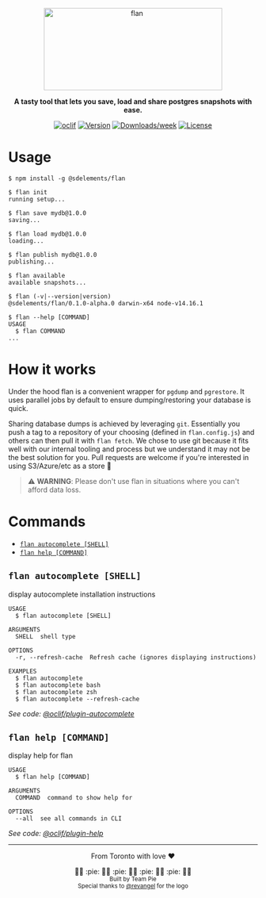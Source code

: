 <p align="center">
  <img width="360" height="166" src="https://user-images.githubusercontent.com/1066160/126935125-b1f14451-4bdd-4dad-a283-9b20c4f668d3.png" alt="flan">
</p>

<p align="center">
  <b >A tasty tool that lets you save, load and share postgres snapshots with ease.</b>
</p>

<p align="center">
  <a href="https://oclif.io"><img src="https://img.shields.io/badge/cli-oclif-brightgreen.svg" alt="oclif"></a>
  <a href="https://npmjs.org/package/@sdelements/flan"><img src="https://img.shields.io/npm/v/@sdelements/flan.svg" alt="Version"></a>
  <a href="https://npmjs.org/package/@sdelements/flan"><img src="https://img.shields.io/npm/dw/@sdelements/flan.svg" alt="Downloads/week"></a>
  <a href="https://github.com/sdelements/flan/blob/master/package.json"><img src="https://img.shields.io/npm/l/@sdelements/flan.svg" alt="License"></a>
</p>

# Usage

```sh-session
$ npm install -g @sdelements/flan

$ flan init
running setup...

$ flan save mydb@1.0.0
saving...

$ flan load mydb@1.0.0
loading...

$ flan publish mydb@1.0.0
publishing...

$ flan available
available snapshots...

$ flan (-v|--version|version)
@sdelements/flan/0.1.0-alpha.0 darwin-x64 node-v14.16.1

$ flan --help [COMMAND]
USAGE
  $ flan COMMAND
...
```

# How it works

Under the hood flan is a convenient wrapper for `pgdump` and `pgrestore`. It uses parallel jobs by default to ensure dumping/restoring your database is quick.

Sharing database dumps is achieved by leveraging `git`. Essentially you push a tag to a repository of your choosing (defined in `flan.config.js`) and others can then pull it with `flan fetch`. We chose to use git because it fits well with our internal tooling and process but we understand it may not be the best solution for you. Pull requests are welcome if you're interested in using S3/Azure/etc as a store 🙂

> :warning: **WARNING**: Please don't use flan in situations where you can't afford data loss.

# Commands

<!-- commands -->

- [`flan autocomplete [SHELL]`](#flan-autocomplete-shell)
- [`flan help [COMMAND]`](#flan-help-command)

## `flan autocomplete [SHELL]`

display autocomplete installation instructions

```
USAGE
  $ flan autocomplete [SHELL]

ARGUMENTS
  SHELL  shell type

OPTIONS
  -r, --refresh-cache  Refresh cache (ignores displaying instructions)

EXAMPLES
  $ flan autocomplete
  $ flan autocomplete bash
  $ flan autocomplete zsh
  $ flan autocomplete --refresh-cache
```

_See code: [@oclif/plugin-autocomplete](https://github.com/oclif/plugin-autocomplete/blob/v0.3.0/src/commands/autocomplete/index.ts)_

## `flan help [COMMAND]`

display help for flan

```
USAGE
  $ flan help [COMMAND]

ARGUMENTS
  COMMAND  command to show help for

OPTIONS
  --all  see all commands in CLI
```

_See code: [@oclif/plugin-help](https://github.com/oclif/plugin-help/blob/v3.2.2/src/commands/help.ts)_

<!-- commandsstop -->

<hr />

<p align="center">
  From Toronto with love ❤️
</p>

<p align="center">
  👩‍🍳 :pie: 👨‍🍳 :pie: 👩‍🍳 :pie: 👨‍🍳 :pie: 👨‍🍳
  <br />
  <sub>Built by Team Pie</sub>
  <br />
  <sub>Special thanks to <a href="https://github.com/revangel">@revangel</a> for the logo</sub>
</p>
